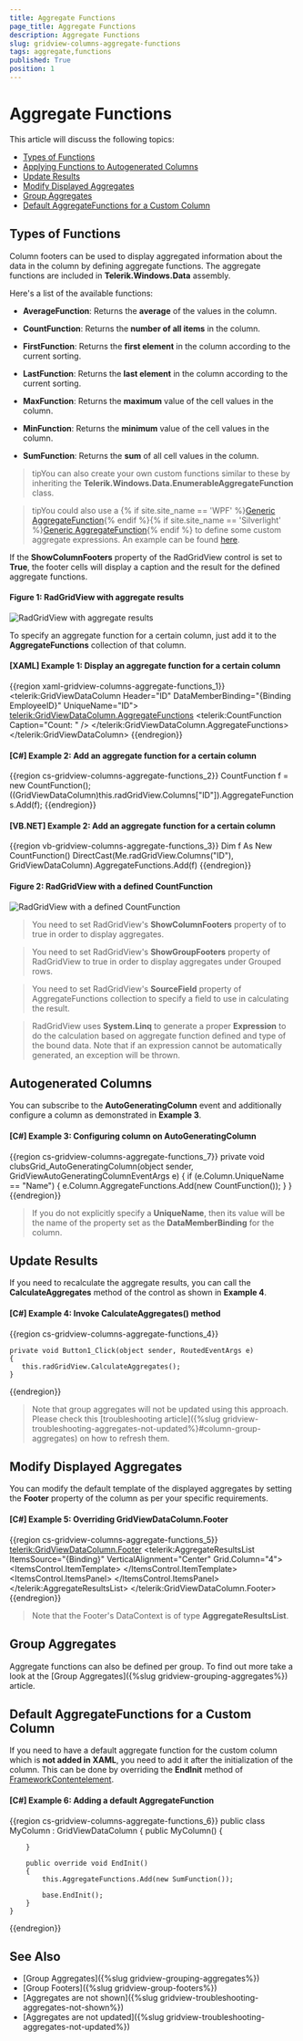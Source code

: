 ```yaml
---
title: Aggregate Functions
page_title: Aggregate Functions
description: Aggregate Functions
slug: gridview-columns-aggregate-functions
tags: aggregate,functions
published: True
position: 1
---
```

 
# Aggregate Functions

This article will discuss the following topics:

* [Types of Functions](#types-of-functions)
* [Applying Functions to Autogenerated Columns](#autogenerated-columns)
* [Update Results](#update-results)
* [Modify Displayed Aggregates](#modify-displayed-aggregates)
* [Group Aggregates](#group-aggregates)
* [Default AggregateFunctions for a Custom Column](#default-aggregatefunctions-for-a-custom-column)

## Types of Functions

Column footers can be used to display aggregated information about the data in the column by defining aggregate functions. The aggregate functions are included in __Telerik.Windows.Data__ assembly.

Here's a list of the available functions:

* __AverageFunction__: Returns the **average** of the values in the column. 

* __CountFunction__: Returns the **number of all items** in the column. 

* __FirstFunction__: Returns the **first element** in the column according to the current sorting. 

* __LastFunction__: Returns the **last element** in the column according to the current sorting. 

* __MaxFunction__: Returns the **maximum** value of the cell values in the column. 

* __MinFunction__: Returns the **minimum** value of the cell values in the column. 

* __SumFunction__: Returns the **sum** of all cell values in the column. 

>tipYou can also create your own custom functions similar to these by inheriting the __Telerik.Windows.Data.EnumerableAggregateFunction__ class.

>tipYou could also use a {% if site.site_name == 'WPF' %}[Generic AggregateFunction](https://docs.telerik.com/devtools/wpf/api/html/t_telerik_windows_data_aggregatefunction_2.htm){% endif %}{% if site.site_name == 'Silverlight' %}[Generic AggregateFunction](https://docs.telerik.com/devtools/silverlight/api/html/t_telerik_windows_data_aggregatefunction_2.htm){% endif %} to define some custom aggregate expressions. An example can be found [here](https://demos.telerik.com/silverlight/#GridView/CustomAggregates).

If the **ShowColumnFooters** property of the RadGridView control is set to **True**, the footer cells will display a caption and the result for the defined aggregate functions.

#### __Figure 1: RadGridView with aggregate results__

![RadGridView with aggregate results](images/RadGridView_Aggregate_Functions.png)

To specify an aggregate function for a certain column, just add it to the __AggregateFunctions__ collection of that column.

#### __[XAML] Example 1: Display an aggregate function for a certain column__

{{region xaml-gridview-columns-aggregate-functions_1}}
	<telerik:GridViewDataColumn Header="ID"
	                DataMemberBinding="{Binding EmployeeID}"
	                UniqueName="ID">
	    <telerik:GridViewDataColumn.AggregateFunctions>
	        <telerik:CountFunction Caption="Count: " />
	    </telerik:GridViewDataColumn.AggregateFunctions>
	</telerik:GridViewDataColumn>
{{endregion}}

#### __[C#] Example 2: Add an aggregate function for a certain column__

{{region cs-gridview-columns-aggregate-functions_2}}
	CountFunction f = new CountFunction();
	((GridViewDataColumn)this.radGridView.Columns["ID"]).AggregateFunctions.Add(f);
{{endregion}}

#### __[VB.NET] Example 2: Add an aggregate function for a certain column__

{{region vb-gridview-columns-aggregate-functions_3}}
	Dim f As New CountFunction()
	DirectCast(Me.radGridView.Columns("ID"), GridViewDataColumn).AggregateFunctions.Add(f)
{{endregion}}

#### __Figure 2: RadGridView with a defined CountFunction__

![RadGridView with a defined CountFunction](images/RadGridView_Aggregate_Functions_010.png)

>You need to set RadGridView's __ShowColumnFooters__ property of  to true in order to display aggregates.
            
>You need to set RadGridView's __ShowGroupFooters__ property of RadGridView to true in order to display aggregates under Grouped rows.
            
>You need to set RadGridView's __SourceField__ property of AggregateFunctions collection to specify a field to use in calculating the result.
            
>RadGridView uses __System.Linq__ to generate a proper __Expression__ to do the calculation based on aggregate function defined and type of the bound data. Note that if an expression cannot be automatically generated, an exception will be thrown.

## Autogenerated Columns

You can subscribe to the **AutoGeneratingColumn** event and additionally configure a column as demonstrated in **Example 3**.

#### __[C#] Example 3: Configuring column on AutoGeneratingColumn__

{{region cs-gridview-columns-aggregate-functions_7}}
	private void clubsGrid_AutoGeneratingColumn(object sender, GridViewAutoGeneratingColumnEventArgs e)
	{
	    if (e.Column.UniqueName == "Name")
	    {
	        e.Column.AggregateFunctions.Add(new CountFunction());
	    }
	}
{{endregion}}

>If you do not explicitly specify a __UniqueName__, then its value will be the name of the property set as the __DataMemberBinding__ for the column.

## Update Results      
    
If you need to recalculate the aggregate results, you can call the **CalculateAggregates** method of the control as shown in __Example 4__.

#### __[C#] Example 4: Invoke CalculateAggregates() method__

{{region cs-gridview-columns-aggregate-functions_4}}

	private void Button1_Click(object sender, RoutedEventArgs e)
	{
	   this.radGridView.CalculateAggregates();
	}
{{endregion}}

>Note that group aggregates will not be updated using this approach. Please check this [troubleshooting article]({%slug gridview-troubleshooting-aggregates-not-updated%}#column-group-aggregates) on how to refresh them.

## Modify Displayed Aggregates

You can modify the default template of the displayed aggregates by setting the __Footer__ property of the column as per your specific requirements.

#### __[C#] Example 5: Overriding GridViewDataColumn.Footer__

{{region cs-gridview-columns-aggregate-functions_5}}
	<telerik:GridViewDataColumn.Footer>
		<StackPanel Orientation="Vertical"
					Margin="0,10">
			<TextBlock Text="Custom footer with aggregates:"
					   Margin="0,0,0,2" />
			<telerik:AggregateResultsList ItemsSource="{Binding}"
										  VerticalAlignment="Center"
										  Grid.Column="4">
				<ItemsControl.ItemTemplate>
					<DataTemplate>
						<StackPanel Orientation="Horizontal"
									VerticalAlignment="Center">
							<TextBlock VerticalAlignment="Center"
									   Text="{Binding Caption}" />
							<TextBlock VerticalAlignment="Center"
									   Text="{Binding FormattedValue}" />
						</StackPanel>
					</DataTemplate>
				</ItemsControl.ItemTemplate>
				<ItemsControl.ItemsPanel>
					<ItemsPanelTemplate>
						<StackPanel Orientation="Vertical" />
					</ItemsPanelTemplate>
				</ItemsControl.ItemsPanel>
			</telerik:AggregateResultsList>
		</StackPanel>
	</telerik:GridViewDataColumn.Footer>
{{endregion}}

>Note that the Footer's DataContext is of type __AggregateResultsList__.

## Group Aggregates
        
Aggregate functions can also be defined per group. To find out more take a look at the [Group Aggregates]({%slug gridview-grouping-aggregates%}) article.

## Default AggregateFunctions for a Custom Column

If you need to have a default aggregate function for the custom column which is __not added in XAML__, you need to add it after the initialization of the column. This can be done by overriding the __EndInit__ method of [FrameworkContentelement](https://msdn.microsoft.com/en-us/library/system.windows.frameworkcontentelement(v=vs.110).aspx).

#### __[C#] Example 6: Adding a default AggregateFunction__

{{region cs-gridview-columns-aggregate-functions_6}}
	public class MyColumn : GridViewDataColumn
    {
        public MyColumn()
        {
            
        }

        public override void EndInit()
        {
            this.AggregateFunctions.Add(new SumFunction());

            base.EndInit();
        }
    }
{{endregion}}

## See Also

 * [Group Aggregates]({%slug gridview-grouping-aggregates%})
 * [Group Footers]({%slug gridview-group-footers%})
 * [Aggregates are not shown]({%slug gridview-troubleshooting-aggregates-not-shown%})
 * [Aggregates are not updated]({%slug gridview-troubleshooting-aggregates-not-updated%})
